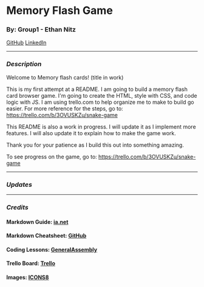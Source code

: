 # Memory Flash Game
### By: Group1 - Ethan Nitz
[GitHub](https://github.com/etnitz) [LinkedIn](https://www.linkedin.com/in/ethan-nitz-5822a112/)
***
### ***Description***
Welcome to Memory flash cards! (title in work)

 This is my first attempt at a README. I am going to build a memory flash card browser game. I'm going to create the HTML, style with CSS, and code logic with JS. I am using trello.com to help organize me to make to build go easier. For more reference for the steps, go to: https://trello.com/b/3OVUSKZu/snake-game

 This README is also a work in progress. I will update it as I implement more features. I will also update it to explain how to make the game work.

 Thank you for your patience as I build this out into something amazing.

 To see progress on the game, go to: https://trello.com/b/3OVUSKZu/snake-game
 ***

### ***Updates***

 ***
### ***Credits***
#### **Markdown Guide:** [ia.net](https://ia.net/writer/support/general/markdown-guide)
#### **Markdown Cheatsheet:** [GitHub](https://guides.github.com/pdfs/markdown-cheatsheet-online.pdf)
#### **Coding Lessons:** [GeneralAssembly](https://generalassemb.ly/)
#### **Trello Board:** [Trello](https://trello.com/)
#### **Images:** [ICONS8](https://icons8.com/)